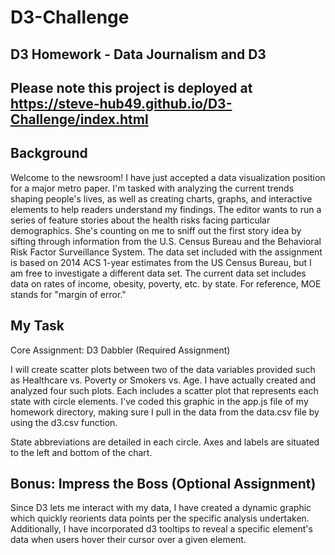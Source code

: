 # D3-Challenge

## D3 Homework - Data Journalism and D3

## Please note this project is deployed at https://steve-hub49.github.io/D3-Challenge/index.html

## Background
Welcome to the newsroom! I have just accepted a data visualization position for a major metro paper. I'm tasked with analyzing the current trends shaping people's lives, as well as creating charts, graphs, and interactive elements to help readers understand my findings.
The editor wants to run a series of feature stories about the health risks facing particular demographics. She's counting on me to sniff out the first story idea by sifting through information from the U.S. Census Bureau and the Behavioral Risk Factor Surveillance System.
The data set included with the assignment is based on 2014 ACS 1-year estimates from the US Census Bureau, but I am free to investigate a different data set. The current data set includes data on rates of income, obesity, poverty, etc. by state. For reference, MOE stands for "margin of error."

## My Task

Core Assignment: D3 Dabbler (Required Assignment)

I will create scatter plots between two of the data variables provided such as Healthcare vs. Poverty or Smokers vs. Age. I have actually created and analyzed four such plots.
Each includes a scatter plot that represents each state with circle elements. I've coded this graphic in the app.js file of my homework directory, making sure I pull in the data from the data.csv file by using the d3.csv function. 

State abbreviations are detailed in each circle. Axes and labels are situated to the left and bottom of the chart.


## Bonus: Impress the Boss (Optional Assignment)
Since D3 lets me interact with my data, I have created a dynamic graphic which quickly reorients data points per the specific analysis undertaken. Additionally, I have incorporated d3 tooltips to reveal a specific element's data when users hover their cursor over a given element.




